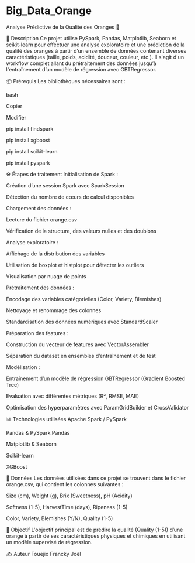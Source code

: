 # Big_Data_Orange
Analyse Prédictive de la Qualité des Oranges 🍊

📌 Description
Ce projet utilise PySpark, Pandas, Matplotlib, Seaborn et scikit-learn pour effectuer une analyse exploratoire et une prédiction de la qualité des oranges à partir d’un ensemble de données contenant diverses caractéristiques (taille, poids, acidité, douceur, couleur, etc.). Il s'agit d'un workflow complet allant du prétraitement des données jusqu’à l'entraînement d’un modèle de régression avec GBTRegressor.

📦 Prérequis
Les bibliothèques nécessaires sont :

bash

Copier

Modifier

pip install findspark

pip install xgboost

pip install scikit-learn

pip install pyspark

⚙️ Étapes de traitement
Initialisation de Spark :

Création d’une session Spark avec SparkSession

Détection du nombre de cœurs de calcul disponibles

Chargement des données :

Lecture du fichier orange.csv

Vérification de la structure, des valeurs nulles et des doublons

Analyse exploratoire :

Affichage de la distribution des variables

Utilisation de boxplot et histplot pour détecter les outliers

Visualisation par nuage de points

Prétraitement des données :

Encodage des variables catégorielles (Color, Variety, Blemishes)

Nettoyage et renommage des colonnes

Standardisation des données numériques avec StandardScaler

Préparation des features :

Construction du vecteur de features avec VectorAssembler

Séparation du dataset en ensembles d’entraînement et de test

Modélisation :

Entraînement d’un modèle de régression GBTRegressor (Gradient Boosted Tree)

Évaluation avec différentes métriques (R², RMSE, MAE)

Optimisation des hyperparamètres avec ParamGridBuilder et CrossValidator


📊 Technologies utilisées
Apache Spark / PySpark

Pandas & PySpark.Pandas

Matplotlib & Seaborn

Scikit-learn

XGBoost


📁 Données
Les données utilisées dans ce projet se trouvent dans le fichier orange.csv, qui contient les colonnes suivantes :

Size (cm), Weight (g), Brix (Sweetness), pH (Acidity)

Softness (1-5), HarvestTime (days), Ripeness (1-5)

Color, Variety, Blemishes (Y/N), Quality (1-5)


🎯 Objectif
L'objectif principal est de prédire la qualité (Quality (1-5)) d’une orange à partir de ses caractéristiques physiques et chimiques en utilisant un modèle supervisé de régression.

✍️ Auteur
Fouejio Francky Joël
